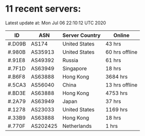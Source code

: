 # 11 recent servers:

Latest update at: Mon Jul 06 22:10:12 UTC 2020

| ID | ASN | Server Country | Online |
| -- | --- | -------------- | ------ |
| #.D09B | AS174 | United States | 43 hrs |
| #.980B | AS35913 | United States | 60 hrs offline |
| #.91E8 | AS49392 | Russia | 61 hrs |
| #.7F1D | AS63949 | Singapore | 18 hrs |
| #.B6F8 | AS63888 | Hong Kong | 3684 hrs |
| #.5CA3 | AS56040 | China | 13 hrs offline |
| #.BD3E | AS63888 | Hong Kong | 4753 hrs |
| #.2A79 | AS63949 | Japan | 37 hrs |
| #.1278 | AS23033 | United States | 1169 hrs |
| #.33B9 | AS63888 | Hong Kong | 18 hrs |
| #.770F | AS202425 | Netherlands | 1 hrs |

